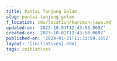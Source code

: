 ```yaml
---
title: Pantai Tanjung Gelam
slug: pantai-tanjung-gelam
f_location: cms/location/karimun-jawa.md
updated-on: '2023-10-01T12:43:58.069Z'
created-on: '2023-10-01T12:43:58.069Z'
published-on: '2024-01-21T11:33:59.165Z'
layout: '[initiatives].html'
tags: initiatives
---
```



